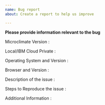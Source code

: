 ```yaml
---
name: Bug report
about: Create a report to help us improve

---
```


**Please provide information relevant to the bug**

Microclimate Version : 

Local/IBM Cloud Private : 

Operating System and Version : 

Browser and Version :

Description of the issue :

Steps to Reproduce the issue :

Additional Information :
